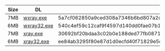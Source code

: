 |    Size   |     DL  | sha512sum |
|  ---  |  ---  |  ---  |
| 7MB | [wxray.exe](https://cdn.jsdelivr.net/gh/googleians/Xray-core@main/wxray.exe) | 5a7cf062850a9ced308a7346b6bd807a2c75447b16c669ded06459f2ca5cc094f693800d3ee788d3c27286d72ff774118ac35c4d9e4dcd430353a9cf35eccf4c |
| 6MB | [wxray32.exe](https://cdn.jsdelivr.net/gh/googleians/Xray-core@main/wxray32.exe) | 540c4ef59c12caf9f4597d140dd0fae07b182e024ccb7378bffaaa7fc6ee23c887a9e743839a7e120282c59659b04f8a30658de2032a9bb0e726d95231cead09 |
| 7MB | [xray.exe](https://cdn.jsdelivr.net/gh/googleians/Xray-core@main/xray.exe) | 30692bf20bdaa3c02b0e188ded77fb08717bf4090123ab5810c0be63a1e4c8de28b16537b5b856a5400a3c4ea6a6879c9f8738b68eb9ed36effa3c339f50a6e9 |
| 6MB | [xray32.exe](https://cdn.jsdelivr.net/gh/googleians/Xray-core@main/xray32.exe) | ee84ab3295f80e87d1d0ecfd40f71829e5dc53e5af2faf3af36027f104f57efae13f50cbf2f4a731afcc3e62a992a20ed27394db35697dc63da65c6642da67a3 |
